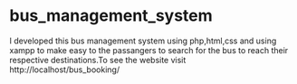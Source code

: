 # bus_management_system
I developed this bus management system using php,html,css and using xampp to make easy to the passangers to search for the bus to reach their respective destinations.To see the website visit http://localhost/bus_booking/
